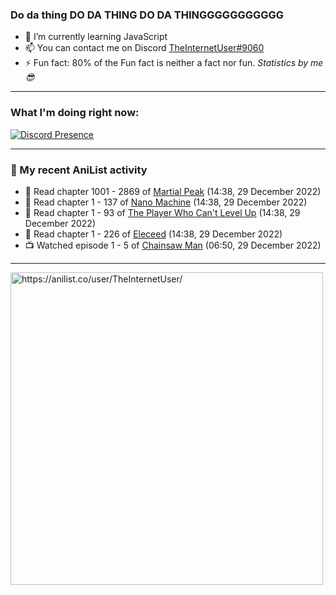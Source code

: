 ### Do da thing DO DA THING DO DA THINGGGGGGGGGGG

- 🌱 I’m currently learning JavaScript
- 📫 You can contact me on Discord [TheInternetUser#9060](https://discord.com/users/534117072796385300)
- ⚡ Fun fact: 80% of the Fun fact is neither a fact nor fun. _Statistics by me 😎_
<hr>
 
### What I'm doing right now:
[![Discord Presence](https://lanyard.cnrad.dev/api/534117072796385300)](https://discord.com/users/534117072796385300)
<hr>
  
### 🌸 My recent AniList activity

<!-- ANILIST_ACTIVITY:start -->

-   📖 Read chapter 1001 - 2869 of [Martial Peak](https://anilist.co/manga/104494) (14:38, 29 December 2022)
-   📖 Read chapter 1 - 137 of [Nano Machine](https://anilist.co/manga/120980) (14:38, 29 December 2022)
-   📖 Read chapter 1 - 93 of [The Player Who Can't Level Up](https://anilist.co/manga/130511) (14:38, 29 December 2022)
-   📖 Read chapter 1 - 226 of [Eleceed](https://anilist.co/manga/106929) (14:38, 29 December 2022)
-   📺 Watched episode 1 - 5 of [Chainsaw Man](https://anilist.co/anime/127230) (06:50, 29 December 2022)

<!-- ANILIST_ACTIVITY:end -->
<hr>

<img width="500" alt="https://anilist.co/user/TheInternetUser/" src="https://img.anili.st/User/929966"/>
